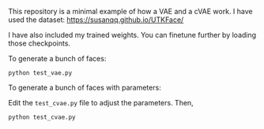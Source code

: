 This repository is a minimal example of how a VAE and a cVAE work.
I have used the dataset: https://susanqq.github.io/UTKFace/

I have also included my trained weights. You can finetune further by loading those checkpoints.

To generate a bunch of faces:
```commandline
python test_vae.py
```

To generate a bunch of faces with parameters:

Edit the `test_cvae.py` file to adjust the parameters. Then,

```commandline
python test_cvae.py
```

